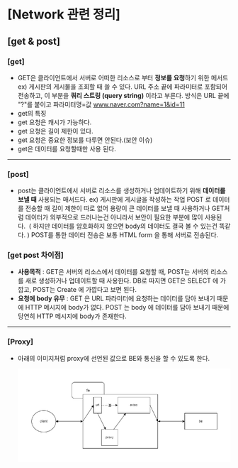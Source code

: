 # [Network 관련 정리]

## [get & post]

### [get]

- GET은 클라이언트에서 서버로 어떠한 리소스로 부터
  **정보를 요청**하기 위한 메서드
  ex) 게시판의 게시물을 조회할 때 쓸 수 있다.
  URL 주소 끝에 파라미터로 포함되어 전송하고, 이 부분을 **쿼리 스트링 (query string)** 이라고 부른다.
  방식은 URL 끝에 "?"를 붙이고 파라미터명=값 www.naver.com?name=1&id=11
- get의 특징
- get 요청은 캐시가 가능하다.
- get 요청은 길이 제한이 있다.
- get 요청은 중요한 정보를 다루면 안된다.(보안 이슈)
- get은 데이터를 요청할때만 사용 된다.

---

### [post]

- post는 클라이언트에서 서버로 리소스를 생성하거나 업데이트하기 위해 **데이터를 보낼 때** 사용되는 매서드다.
  ex) 게시판에 게시글을 작성하는 작업
  POST 로 데이터를 전송할 때 길이 제한이 따로 없어 용량이 큰 데이터를 보낼 때 사용하거나 GET처럼 데이터가 외부적으로 드러나는건 아니라서 보안이 필요한 부분에 많이 사용된다. 
  ( 하지만 데이터를 암호화하지 않으면 body의 데이터도 결국 볼 수 있는건 똑같다. )
  POST를 통한 데이터 전송은 보통 HTML form 을 통해 서버로 전송된다.

### [get post 차이점]

- **사용목적** : GET은 서버의 리소스에서 데이터를 요청할 때, POST는 서버의 리소스를 새로 생성하거나 업데이트할 때 사용한다.
  DB로 따지면 GET은 SELECT 에 가깝고, POST는 Create 에 가깝다고 보면 된다.
- **요청에 body 유무** : GET 은 URL 파라미터에 요청하는 데이터를 담아 보내기 때문에 HTTP 메시지에 body가 없다. POST 는 body 에 데이터를 담아 보내기 때문에 당연히 HTTP 메시지에 body가 존재한다.

---

### [Proxy]

- 아래의 이미지처럼 proxy에 선언된 값으로 BE와 통신을 할 수 있도록 한다.

  ![proxy](../img/proxy정리.png)
